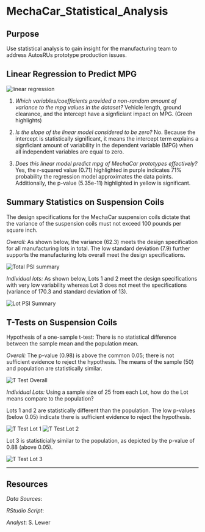 # MechaCar_Statistical_Analysis

## Purpose
Use statistical analysis to gain insight for the manufacturing team to address AutosRUs prototype production issues.

## Linear Regression to Predict MPG
![linear regression](https://user-images.githubusercontent.com/90986041/147829110-e48d3283-5b9f-4d6b-8e0e-a5426c1d25da.png)

1. _Which variables/coefficients provided a non-random amount of variance to the mpg values in the dataset?_ Vehicle length, ground clearance, and the intercept have a signficiant impact on MPG. (Green highlights)

2. _Is the slope of the linear model considered to be zero?_ No. Because the intercept is statistically significant, it means the intercept term explains a signficiant amount of variability in the dependent variable (MPG) when all independent variables are equal to zero.

3. _Does this linear model predict mpg of MechaCar prototypes effectively?_ Yes, the r-squared value (0.71) highlighted in purple indicates 71% probability the regression model approximates the data points. Additionally, the p-value (5.35e-11) highlighted in yellow is significant.

## Summary Statistics on Suspension Coils

The design specifications for the MechaCar suspension coils dictate that the variance of the suspension coils must not exceed 100 pounds per square inch. 

_Overall:_  As shown below, the variance (62.3) meets the design specification for all manufacturing lots in total. The low standard deviation (7.9) further supports the manufacturing lots overall meet the design specifications.

![Total PSI summary](https://user-images.githubusercontent.com/90986041/147831873-7a9e2bef-d7fd-4c19-8821-ccb4f8577f97.png)

_Individual lots:_  As shown below, Lots 1 and 2 meet the design specifications with very low variability whereas Lot 3 does not meet the specifications (variance of 170.3 and standard deviation of 13).

![Lot PSI Summary](https://user-images.githubusercontent.com/90986041/147831966-10fc9ec8-92ea-4d39-8d1e-69fa25a742b7.png)

## T-Tests on Suspension Coils
Hypothesis of a one-sample t-test:  There is no statistical difference between the sample mean and the population mean.

_Overall:_ The p-value (0.98) is above the common 0.05; there is not sufficient evidence to reject the hypothesis.  The means of the sample (50) and population are statistically similar.

![T Test Overall](https://user-images.githubusercontent.com/90986041/147833457-c11caf2e-2e15-4af9-8806-6218755c2f98.png)

_Individual Lots:_ Using a sample size of 25 from each Lot, how do the Lot means compare to the population?

Lots 1 and 2 are statistically different than the population.  The low p-values (below 0.05) indicate there is sufficient evidence to reject the hypothesis. 

![T Test Lot 1](https://user-images.githubusercontent.com/90986041/147834368-ebbc1b7a-f01d-42c0-83ee-6e44b1e6dec8.png)
![T Test Lot 2](https://user-images.githubusercontent.com/90986041/147834370-ee9bfc5e-4403-4a38-90a4-59c78b3d4fd0.png)

Lot 3 is statisticially similar to the population, as depicted by the p-value of 0.88 (above 0.05). 

![T Test Lot 3](https://user-images.githubusercontent.com/90986041/147834615-1772dc64-22a2-42c3-b2ae-9cd8e9ca4e63.png)


___
## Resources
_Data Sources_:

_RStudio Script_: 

_Analyst_: S. Lewer
